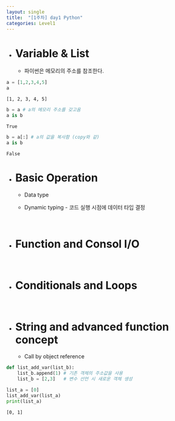 ```yaml
---
layout: single
title:  "[1주차] day1 Python"
categories: Level1
---
```




* # Variable & List
  * 파이썬은 메모리의 주소를 참조한다.

```python
a = [1,2,3,4,5]
a
```

    [1, 2, 3, 4, 5]

```python
b = a # a의 메모리 주소를 갖고옴
a is b
```

    True

```python
b = a[:] # a의 값을 복사함 (copy와 같)
a is b
```

    False

* # Basic Operation
  
  * Data type
  
  * Dynamic typing - 코드 실행 시점에 데이터 타입 결정
  
  <br/>

* # Function and Consol I/O
  
  <br/>

* # Conditionals and Loops
  
  <br/>

* # String and advanced function concept
  
  * Call by object reference

```python
def list_add_var(list_b):
    list_b.append(1) # 기존 객체의 주소값을 사용
    list_b = [2,3]   # 변수 선언 시 새로운 객체 생성

list_a = [0]
list_add_var(list_a)
print(list_a)
```

    [0, 1]
